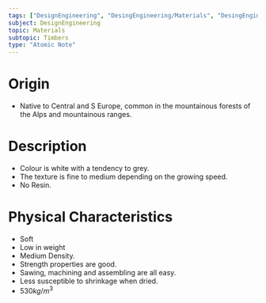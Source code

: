 ```yaml
---
tags: ["DesignEngineering", "DesingEngineering/Materials", "DesingEngineering/Materials/Timbers", "DesingEngineering/Materials/Timbers/Softwoods"]
subject: DesignEngineering
topic: Materials
subtopic: Timbers
type: "Atomic Note"
---
```


# Origin
 - Native to Central and S Europe, common in the mountainous forests of the Alps and mountainous ranges.

# Description
 - Colour is white with a tendency to grey.
 - The texture is fine to medium depending on the growing speed.
 - No Resin.

# Physical Characteristics
 - Soft
 - Low in weight
 - Medium Density.
 - Strength properties are good.
 - Sawing, machining and assembling are all easy.
 - Less susceptible to shrinkage when dried.
 - $530kg/m^3$